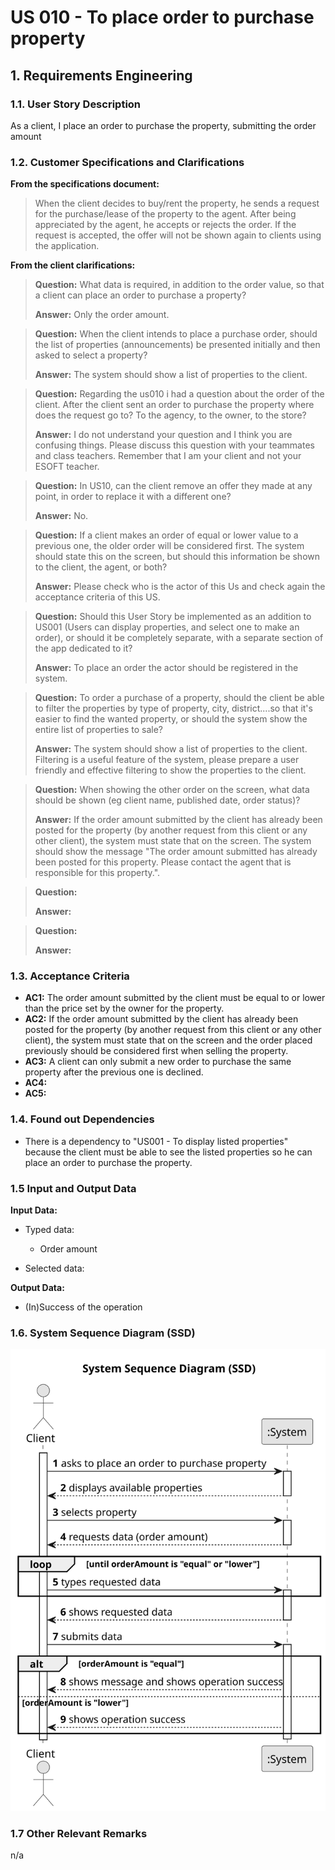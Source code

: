 # US 010 - To place order to purchase property 

## 1. Requirements Engineering


### 1.1. User Story Description


As a client, I place an order to purchase the property, submitting the order amount



### 1.2. Customer Specifications and Clarifications 


**From the specifications document:**

>	When the client decides to buy/rent the property, he sends a request for the purchase/lease of the property to the agent. After being appreciated by the agent, he accepts or rejects the order. If the request is accepted, the offer will not be shown again to clients using the application.


**From the client clarifications:**

> **Question:**	What data is required, in addition to the order value, so that a client can place an order to purchase a property?
>  
> **Answer:** Only the order amount.

> **Question:** When the client intends to place a purchase order, should the list of properties (announcements) be presented initially and then asked to select a property?
> 
> **Answer:** The system should show a list of properties to the client.

> **Question:** Regarding the us010 i had a question about the order of the client. After the client sent an order to purchase the property where does the request go to? To the agency, to the owner, to the store?
> 
> **Answer:** I do not understand your question and I think you are confusing things. Please discuss this question with your teammates and class teachers. Remember that I am your client and not your ESOFT teacher.

> **Question:** In US10, can the client remove an offer they made at any point, in order to replace it with a different one?
> 
> **Answer:** No.

> **Question:** If a client makes an order of equal or lower value to a previous one, the older order will be considered first. The system should state this on the screen, but should this information be shown to the client, the agent, or both?
> 
> **Answer:** Please check who is the actor of this Us and check again the acceptance criteria of this US.

> **Question:** Should this User Story be implemented as an addition to US001 (Users can display properties, and select one to make an order), or should it be completely separate, with a separate section of the app dedicated to it?
> 
> **Answer:** To place an order the actor should be registered in the system.

> **Question:** To order a purchase of a property, should the client be able to filter the properties by type of property, city, district....so that it's easier to find the wanted property, or should the system show the entire list of properties to sale?
> 
> **Answer:** The system should show a list of properties to the client. Filtering is a useful feature of the system, please prepare a user friendly and effective filtering to show the properties to the client.

> **Question:** When showing the other order on the screen, what data should be shown (eg client name, published date, order status)?
> 
> **Answer:** If the order amount submitted by the client has already been posted for the property (by another request from this client or any other client), the system must state that on the screen. The system should show the message "The order amount submitted has already been posted for this property. Please contact the agent that is responsible for this property.".

> **Question:**
>
> **Answer:**

> **Question:**
>
> **Answer:**


### 1.3. Acceptance Criteria


* **AC1:** The order amount submitted by the client must be equal to or lower than the price set by the owner for the property.
* **AC2:** If the order amount submitted by the client has already been posted for the property (by another request from this client or any other client), the system must state that on the screen and the order placed previously should be considered first when selling the property.
* **AC3:** A client can only submit a new order to purchase the same property after the previous one is declined.
* **AC4:** 
* **AC5:** 



### 1.4. Found out Dependencies


* There is a dependency to "US001 - To display listed properties" because the client must be able to see the listed properties so he can place an order to purchase the property.


### 1.5 Input and Output Data


**Input Data:**

* Typed data:
	* Order amount
	
* Selected data:



**Output Data:**
* (In)Success of the operation


### 1.6. System Sequence Diagram (SSD)

![System Sequence Diagram](svg/us010-system-sequence-diagram.svg)


### 1.7 Other Relevant Remarks

n/a